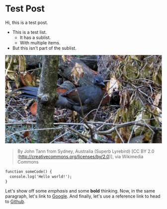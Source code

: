 # Test Post

Hi, this is a test post.

- This is a test list.
  - It has a sublist.
  - With multiple items.
- But this isn't part of the sublist.

![An image.][0]

> By John Tann from Sydney, Australia (Superb Lyrebird) [CC BY 2.0 (http://creativecommons.org/licenses/by/2.0)], via Wikimedia Commons

```
function someCode() {
  console.log('Hello world!');
}
```

Let's show off some *emphasis* and some **bold** thinking.
Now, in the same paragraph, let's link to [Google](https://google.com).
And finally, let's use a reference link to head to [Github][1].

[0]: lyrebird.jpg
[_0]: https://gist.githubusercontent.com/rjayatilleka/a5d4a2863ec04a340a57/raw/5687a856e3aefcb1e43c1c90a7d0e1875e88f18c/lyrebird.jpg
[1]: https://github.com
